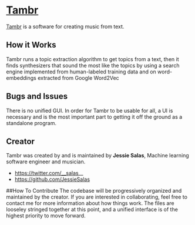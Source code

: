 # [Tambr](http://tambr.ml/) 

[Tambr](http://tambr.ml/) is a software for creating music from text. 

## How it Works 
Tambr runs a topic extraction algorithm to get topics from a text, then it finds synthesizers that sound the most like the topics by using a search engine implemented from human-labeled training data and on word-embeddings extracted from Google Word2Vec
## Bugs and Issues
There is no unified GUI. In order for Tambr to be usable for all, a UI is necessary and is the most important part to getting it off the ground as a standalone program.
## Creator 

Tambr was created by and is maintained by **Jessie Salas**, Machine learning software engineer and musician.  

* https://twitter.com/__salas__
* https://github.com/JessieSalas

##How To Contribute
The codebase will be progressively organized and maintained by the creator.
If you are interested in collaborating, feel free to contact me for more information about how things work. The files are looseley stringed together at this point, and a unified interface is of the highest priority to move forward.
